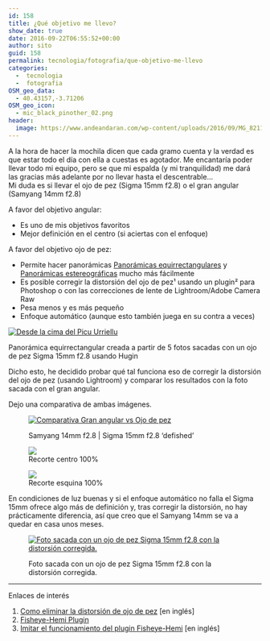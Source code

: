 ```yaml
---
id: 158
title: ¿Qué objetivo me llevo?
show_date: true
date: 2016-09-22T06:55:52+00:00
author: sito
guid: 158
permalink: tecnologia/fotografia/que-objetivo-me-llevo
categories:
  -  tecnologia
  -  fotografia
OSM_geo_data:
  - 40.43157,-3.71206
OSM_geo_icon:
  - mic_black_pinother_02.png
header:
  image: https://www.andeandaran.com/wp-content/uploads/2016/09/MG_8211.jpg
---
```


A la hora de hacer la mochila dicen que cada gramo cuenta y la verdad es que estar todo el día con ella a cuestas es agotador. Me encantaría poder llevar todo mi equipo, pero se que mi espalda (y mi tranquilidad) me dará las gracias más adelante por no llevar hasta el descentrable...  
Mi duda es si llevar el ojo de pez (Sigma 15mm f2.8) o el gran angular (Samyang 14mm f2.8)



A favor del objetivo angular:

  * Es uno de mis objetivos favoritos
  * Mejor definición en el centro (si aciertas con el enfoque)

A favor del objetivo ojo de pez:

  * Permite hacer panorámicas <a href="https://www.flickr.com/search/?user_id=7470842%40N04&sort=date-taken-desc&text=equirectangular&view_all=1" target="_blank">Panorámicas equirrectangulares</a> y <a href="https://www.flickr.com/search/?user_id=7470842%40N04&sort=date-taken-desc&view_all=1&text=stereographic" target="_blank">Panorámicas estereográficas</a> mucho más fácilmente
  * Es posible corregir la distorsión del ojo de pez¹ usando un plugin² para Photoshop  o con las correcciones de lente de Lightroom/Adobe Camera Raw
  * Pesa menos y es más pequeño
  * Enfoque automático (aunque esto también juega en su contra a veces)<figure  >

<a title="Desde la cima del Picu Urriellu" href="https://www.flickr.com/photos/sitoo/7999159134/in/album-72157607244984536/" target="_blank" data-flickr-embed="true" data-vr="true"><img src="https://c7.staticflickr.com/9/8442/7999159134_5488df45b8_c.jpg" alt="Desde la cima del Picu Urriellu" /></a><figcaption class="wp-caption-text">Panorámica equirrectangular creada a partir de 5 fotos sacadas con un ojo de pez Sigma 15mm f2.8 usando Hugin</figcaption></figure> 

Dicho esto, he decidido probar qué tal funciona eso de corregir la distorsión del ojo de pez (usando Lightroom) y comparar los resultados con la foto sacada con el gran angular.

Dejo una comparativa de ambas imágenes.<figure id="attachment_189" >

<a href="https://www.andeandaran.com/wp-content/uploads/2016/09/completas.jpg" target="_blank"><img class="wp-image-189 size-large" src="https://www.andeandaran.com/wp-content/uploads/2016/09/completas-1024x342.jpg?resize=810%2C271" alt="Comparativa Gran angular vs Ojo de pez" /></a><figcaption class="wp-caption-text">Samyang 14mm f2.8 | Sigma 15mm f2.8 &#8216;defished&#8217;</figcaption></figure> 

<div id='gallery-1' class='gallery galleryid-158 gallery-columns-3 gallery-size-wcfixedheightmedium'>
  <figure > 
  
  <div>
    <a href='https://www.andeandaran.com/wp-content/uploads/2016/09/nitidez_centro.jpg'><img  src="https://www.andeandaran.com/wp-content/uploads/2016/09/nitidez_centro.jpg?resize=783%2C300&#038;ssl=1" class="attachment-wcfixedheightmedium size-wcfixedheightmedium" aria-describedby="gallery-1-190" /></a>
  </div><figcaption class='wp-caption-text gallery-caption' id='gallery-1-190'> Recorte centro 100% </figcaption></figure><figure > 
  
  <div>
    <a href='https://www.andeandaran.com/wp-content/uploads/2016/09/nitidez_esquina.jpg'><img src="https://www.andeandaran.com/wp-content/uploads/2016/09/nitidez_esquina.jpg?resize=786%2C300&#038;ssl=1" class="attachment-wcfixedheightmedium size-wcfixedheightmedium" aria-describedby="gallery-1-191" /></a>
  </div><figcaption class='wp-caption-text gallery-caption' id='gallery-1-191'> Recorte esquina 100% </figcaption></figure>
</div>

En condiciones de luz buenas y si el enfoque automático no falla el Sigma 15mm ofrece algo más de definición y, tras corregir la distorsión, no hay prácticamente diferencia, así que creo que el Samyang 14mm se va a quedar en casa unos meses.
<figure  >

<a title="Sin título" href="https://www.flickr.com/photos/sitoo/29813249026/in/photostream/lightbox/" target="_blank" data-flickr-embed="true"><img src="https://c3.staticflickr.com/9/8462/29813249026_647e20835b_c.jpg" alt="Foto sacada con un ojo de pez Sigma 15mm f2.8 con la distorsión corregida."  /></a><figcaption class="wp-caption-text">Foto sacada con un ojo de pez Sigma 15mm f2.8 con la distorsión corregida.</figcaption></figure> 


---------

Enlaces de interés

  1. <a href="http://www.lonelyspeck.com/defish/" target="_blank">Como eliminar la distorsión de ojo de pez</a> [en inglés]
  2. <a href="https://imadio.com/products/prodpage_hemi.aspx" target="_blank">Fisheye-Hemi Plugin</a>
  3. <a href="https://edwinsetiawan.wordpress.com/2008/07/16/defisheye-effect-using-photoshop-cs-2-or-cs-3/" target="_blank">Imitar el funcionamiento del plugin Fisheye-Hemi</a> [en inglés]
